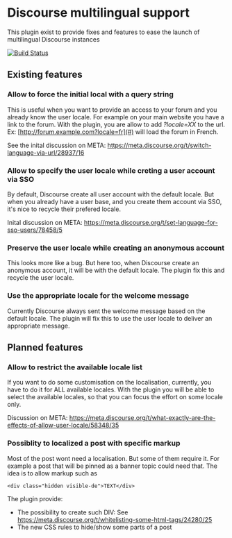 # Discourse multilingual support
This plugin exist to provide fixes and features to ease the launch of multilingual Discourse instances

[![Build Status](https://travis-ci.org/liip/discourse-multilingual-support.svg?branch=master)](https://travis-ci.org/liip/discourse-multilingual-support)

## Existing features
### Allow to force the initial local with a query string
This is useful when you want to provide an access to your forum and you already know the user locale. For example on your main website you have a link to the forum. With the plugin, you are allow to add *?locale=XX* to the url. Ex: [http://forum.example.com?locale=fr](#) will load the forum in French.

See the inital discussion on META: https://meta.discourse.org/t/switch-language-via-url/28937/16

### Allow to specify the user locale while creting a user account via SSO
By default, Discourse create all user account with the default locale. But when you already have a user base, and you create them account via SSO, it's nice to recycle their prefered locale. 

Inital discussion on META: https://meta.discourse.org/t/set-language-for-sso-users/78458/5

### Preserve the user locale while creating an anonymous account
This looks more like a bug. But here too, when Discourse create an anonymous account, it will be with the default locale. The plugin fix this and recycle the user locale.

### Use the appropriate locale for the welcome message
Currently Discourse always sent the welcome message based on the default locale. The plugin will fix this to use the user locale to deliver an appropriate message.


## Planned features

### Allow to restrict the available locale list
If you want to do some customisation on the localisation, currently, you have to do it for ALL available locales. With the plugin you will be able to select the available locales, so that you can focus the effort on some locale only.

Discussion on META: https://meta.discourse.org/t/what-exactly-are-the-effects-of-allow-user-locale/58348/35

### Possiblity to localized a post with specific markup
Most of the post wont need a localisation. But some of them require it. For example a post that will be pinned as a banner topic could need that. The idea is to allow markup such as 

    <div class="hidden visible-de">TEXT</div>
    
The plugin provide:

 * The possibility to create such DIV: See https://meta.discourse.org/t/whitelisting-some-html-tags/24280/25
 * The new CSS rules to hide/show some parts of a post
